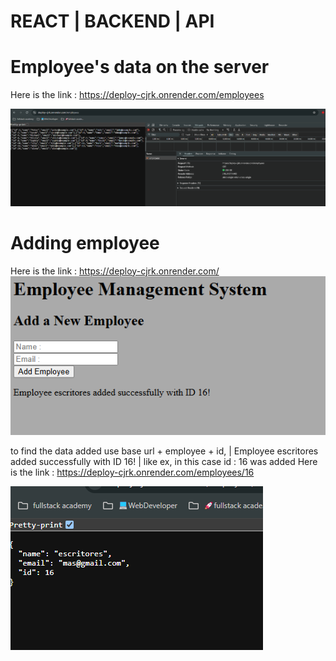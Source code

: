 # REACT | BACKEND | API

# Employee's data on the server 

Here is the link : https://deploy-cjrk.onrender.com/employees

![alt text](image.png)

# Adding employee
Here is the link : https://deploy-cjrk.onrender.com/
![alt text](image-1.png)

to find the data added use base url + employee + id, 
| Employee escritores added successfully with ID 16! |
like ex, in this case id : 16 was added 
Here is the link : https://deploy-cjrk.onrender.com/employees/16

![alt text](image-2.png)